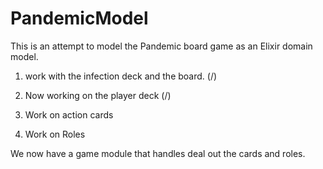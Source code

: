 # PandemicModel

This is an attempt to model the Pandemic board game as an Elixir domain model.

1. work with the infection deck and the board. (/)

2. Now working on the player deck (/)

3. Work on action cards

4. Work on Roles

We now have a game module that handles deal out the cards and roles.
